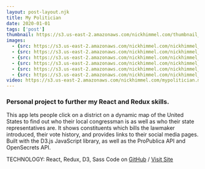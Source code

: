 ```yaml
---
layout: post-layout.njk
title: My Politician
date: 2020-01-01
tags: ['post']
thumbnail: https://s3.us-east-2.amazonaws.com/nickhimmel.com/thumbnail_my_politician.png
images:
  - {src: https://s3.us-east-2.amazonaws.com/nickhimmel.com/nickhimmel_mypolitician_001.jpg, alt: Screenshot of My Politician}
  - {src: https://s3.us-east-2.amazonaws.com/nickhimmel.com/nickhimmel_mypolitician_002.jpg, alt: Screenshot of My Politician}
  - {src: https://s3.us-east-2.amazonaws.com/nickhimmel.com/nickhimmel_mypolitician_003.jpg, alt: Screenshot of My Politician}
  - {src: https://s3.us-east-2.amazonaws.com/nickhimmel.com/nickhimmel_mypolitician_004.jpg, alt: Screenshot of My Politician}
  - {src: https://s3.us-east-2.amazonaws.com/nickhimmel.com/nickhimmel_mypolitician_005.jpg, alt: Screenshot of My Politician}
  - {src: https://s3.us-east-2.amazonaws.com/nickhimmel.com/nickhimmel_mypolitician_006.jpg, alt: Screenshot of My Politician}
video: https://s3.us-east-2.amazonaws.com/nickhimmel.com/mypolitician.mp4
---
```


### Personal project to further my React and Redux skills.

This app lets people click on a district on a dynamic map of the United States to find out who their local congressman is as well as who their state representatives are. It shows constituents which bills the lawmaker introduced, their vote history, and provides links to their social media pages. Built with the D3.js JavaScript library, as well as the ProPublica API and OpenSecrets API.

TECHNOLOGY: React, Redux, D3, Sass
Code on <a href="https://github.com/NickHimmel/my-politician-app" target="_blank">GitHub</a> / <a href="https://nickhimmel.github.io/my-politician-app/" target="_blank">Visit Site</a>
